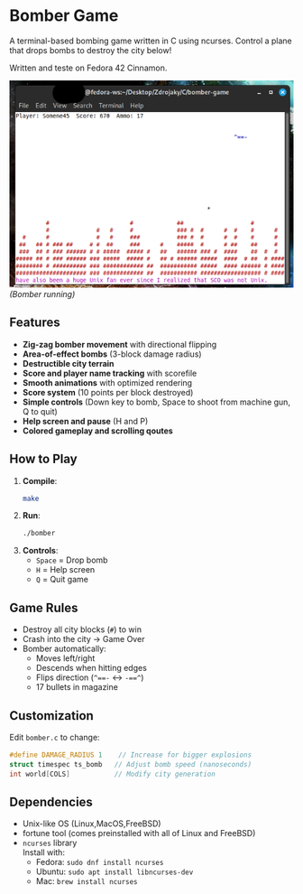 
# Bomber Game

A terminal-based bombing game written in C using ncurses. Control a plane that drops bombs to destroy the city below!

Written and teste on Fedora 42 Cinnamon.

![Gameplay Demo](demo.png) 
*(Bomber running)*

## Features
- **Zig-zag bomber movement** with directional flipping
- **Area-of-effect bombs** (3-block damage radius)
- **Destructible city terrain**
- **Score and player name tracking** with scorefile
- **Smooth animations** with optimized rendering
- **Score system** (10 points per block destroyed)
- **Simple controls** (Down key to bomb, Space to shoot from machine gun, Q to quit)
- **Help screen and pause** (H and P)
- **Colored gameplay and scrolling qoutes**

## How to Play
1. **Compile**:  
   ```bash
   make
   ```
2. **Run**:  
   ```bash
   ./bomber
   ```
3. **Controls**:  
   - `Space` = Drop bomb  
   - `H` = Help screen  
   - `Q` = Quit game  

## Game Rules
- Destroy all city blocks (`#`) to win
- Crash into the city → Game Over
- Bomber automatically:
  - Moves left/right
  - Descends when hitting edges
  - Flips direction (`^==-` ↔ `-==^`)
  - 17 bullets in magazine

## Customization
Edit `bomber.c` to change:
```c
#define DAMAGE_RADIUS 1    // Increase for bigger explosions
struct timespec ts_bomb   // Adjust bomb speed (nanoseconds)
int world[COLS]           // Modify city generation
```

## Dependencies
- Unix-like OS (Linux,MacOS,FreeBSD)
- fortune tool (comes preinstalled with all of Linux and FreeBSD)
- `ncurses` library  
  Install with: 
  - Fedora: `sudo dnf install ncurses`
  - Ubuntu: `sudo apt install libncurses-dev`
  - Mac: `brew install ncurses`

